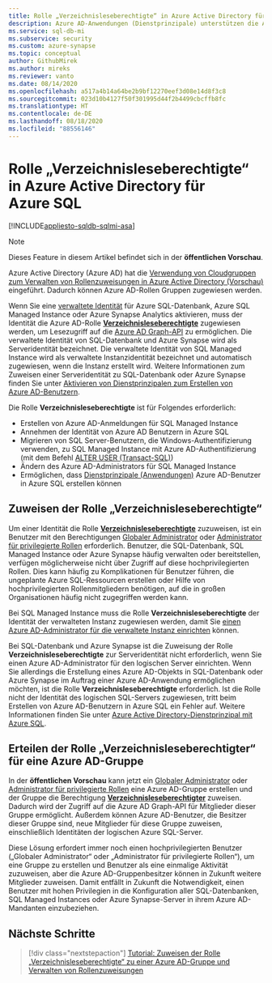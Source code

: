 ```yaml
---
title: Rolle „Verzeichnisleseberechtigte“ in Azure Active Directory für Azure SQL
description: Azure AD-Anwendungen (Dienstprinzipale) unterstützen die Azure AD-Benutzererstellung in Azure SQL-Datenbank, Azure SQL Managed Instance und Azure Synapse Analytics.
ms.service: sql-db-mi
ms.subservice: security
ms.custom: azure-synapse
ms.topic: conceptual
author: GithubMirek
ms.author: mireks
ms.reviewer: vanto
ms.date: 08/14/2020
ms.openlocfilehash: a517a4b14a64be2b9bf12270eef3d08e14d8f3c8
ms.sourcegitcommit: 023d10b4127f50f301995d44f2b4499cbcffb8fc
ms.translationtype: HT
ms.contentlocale: de-DE
ms.lasthandoff: 08/18/2020
ms.locfileid: "88556146"
---
```

# <a name="directory-readers-role-in-azure-active-directory-for-azure-sql"></a>Rolle „Verzeichnisleseberechtigte“ in Azure Active Directory für Azure SQL

[!INCLUDE[appliesto-sqldb-sqlmi-asa](../includes/appliesto-sqldb-sqlmi-asa.md)]

> [!NOTE]
> Dieses Feature in diesem Artikel befindet sich in der **öffentlichen Vorschau**.

Azure Active Directory (Azure AD) hat die [Verwendung von Cloudgruppen zum Verwalten von Rollenzuweisungen in Azure Active Directory (Vorschau)](../../active-directory/users-groups-roles/roles-groups-concept.md) eingeführt. Dadurch können Azure AD-Rollen Gruppen zugewiesen werden.

Wenn Sie eine [verwaltete Identität](../../active-directory/managed-identities-azure-resources/overview.md#managed-identity-types) für Azure SQL-Datenbank, Azure SQL Managed Instance oder Azure Synapse Analytics aktivieren, muss der Identität die Azure AD-Rolle [**Verzeichnisleseberechtigte**](../../active-directory/users-groups-roles/directory-assign-admin-roles.md#directory-readers) zugewiesen werden, um Lesezugriff auf die [Azure AD Graph-API](../../active-directory/develop/active-directory-graph-api.md) zu ermöglichen. Die verwaltete Identität von SQL-Datenbank und Azure Synapse wird als Serveridentität bezeichnet. Die verwaltete Identität von SQL Managed Instance wird als verwaltete Instanzidentität bezeichnet und automatisch zugewiesen, wenn die Instanz erstellt wird. Weitere Informationen zum Zuweisen einer Serveridentität zu SQL-Datenbank oder Azure Synapse finden Sie unter [Aktivieren von Dienstprinzipalen zum Erstellen von Azure AD-Benutzern](authentication-aad-service-principal.md#enable-service-principals-to-create-azure-ad-users).

Die Rolle **Verzeichnisleseberechtigte** ist für Folgendes erforderlich:

- Erstellen von Azure AD-Anmeldungen für SQL Managed Instance
- Annehmen der Identität von Azure AD Benutzern in Azure SQL
- Migrieren von SQL Server-Benutzern, die Windows-Authentifizierung verwenden, zu SQL Managed Instance mit Azure AD-Authentifizierung (mit dem Befehl [ALTER USER (Transact-SQL)](https://docs.microsoft.com/sql/t-sql/statements/alter-user-transact-sql?view=azuresqldb-mi-current#d-map-the-user-in-the-database-to-an-azure-ad-login-after-migration))
- Ändern des Azure AD-Administrators für SQL Managed Instance
- Ermöglichen, dass [Dienstprinzipale (Anwendungen)](authentication-aad-service-principal.md) Azure AD-Benutzer in Azure SQL erstellen können

## <a name="assigning-the-directory-readers-role"></a>Zuweisen der Rolle „Verzeichnisleseberechtigte“

Um einer Identität die Rolle [**Verzeichnisleseberechtigte**](../../active-directory/users-groups-roles/directory-assign-admin-roles.md#directory-readers) zuzuweisen, ist ein Benutzer mit den Berechtigungen [Globaler Administrator](../../active-directory/users-groups-roles/directory-assign-admin-roles.md#global-administrator--company-administrator) oder [Administrator für privilegierte Rollen](../../active-directory/users-groups-roles/directory-assign-admin-roles.md#privileged-role-administrator) erforderlich. Benutzer, die SQL-Datenbank, SQL Managed Instance oder Azure Synapse häufig verwalten oder bereitstellen, verfügen möglicherweise nicht über Zugriff auf diese hochprivilegierten Rollen. Dies kann häufig zu Komplikationen für Benutzer führen, die ungeplante Azure SQL-Ressourcen erstellen oder Hilfe von hochprivilegierten Rollenmitgliedern benötigen, auf die in großen Organisationen häufig nicht zugegriffen werden kann.

Bei SQL Managed Instance muss die Rolle **Verzeichnisleseberechtigte** der Identität der verwalteten Instanz zugewiesen werden, damit Sie [einen Azure AD-Administrator für die verwaltete Instanz einrichten](authentication-aad-configure.md#provision-azure-ad-admin-sql-managed-instance) können. 

Bei SQL-Datenbank und Azure Synapse ist die Zuweisung der Rolle **Verzeichnisleseberechtigte** zur Serveridentität nicht erforderlich, wenn Sie einen Azure AD-Administrator für den logischen Server einrichten. Wenn Sie allerdings die Erstellung eines Azure AD-Objekts in SQL-Datenbank oder Azure Synapse im Auftrag einer Azure AD-Anwendung ermöglichen möchten, ist die Rolle **Verzeichnisleseberechtigte** erforderlich. Ist die Rolle nicht der Identität des logischen SQL-Servers zugewiesen, tritt beim Erstellen von Azure AD-Benutzern in Azure SQL ein Fehler auf. Weitere Informationen finden Sie unter [Azure Active Directory-Dienstprinzipal mit Azure SQL](authentication-aad-service-principal.md).

## <a name="granting-the-directory-readers-role-to-an-azure-ad-group"></a>Erteilen der Rolle „Verzeichnisleseberechtigter“ für eine Azure AD-Gruppe

In der **öffentlichen Vorschau** kann jetzt ein [Globaler Administrator](../../active-directory/users-groups-roles/directory-assign-admin-roles.md#global-administrator--company-administrator) oder [Administrator für privilegierte Rollen](../../active-directory/users-groups-roles/directory-assign-admin-roles.md#privileged-role-administrator) eine Azure AD-Gruppe erstellen und der Gruppe die Berechtigung [**Verzeichnisleseberechtigter**](../../active-directory/users-groups-roles/directory-assign-admin-roles.md#directory-readers) zuweisen. Dadurch wird der Zugriff auf die Azure AD Graph-API für Mitglieder dieser Gruppe ermöglicht. Außerdem können Azure AD-Benutzer, die Besitzer dieser Gruppe sind, neue Mitglieder für diese Gruppe zuweisen, einschließlich Identitäten der logischen Azure SQL-Server.

Diese Lösung erfordert immer noch einen hochprivilegierten Benutzer („Globaler Administrator“ oder „Administrator für privilegierte Rollen“), um eine Gruppe zu erstellen und Benutzer als eine einmalige Aktivität zuzuweisen, aber die Azure AD-Gruppenbesitzer können in Zukunft weitere Mitglieder zuweisen. Damit entfällt in Zukunft die Notwendigkeit, einen Benutzer mit hohen Privilegien in die Konfiguration aller SQL-Datenbanken, SQL Managed Instances oder Azure Synapse-Server in ihrem Azure AD-Mandanten einzubeziehen.

## <a name="next-steps"></a>Nächste Schritte

> [!div class="nextstepaction"]
> [Tutorial: Zuweisen der Rolle „Verzeichnisleseberechtigte“ zu einer Azure AD-Gruppe und Verwalten von Rollenzuweisungen](authentication-aad-directory-readers-role-tutorial.md)
